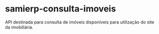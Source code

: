 # samierp-consulta-imoveis
API destinada para consulta de imóveis disponíveis para utilização do site da imobiliária.
